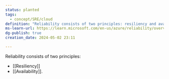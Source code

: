 ```yaml
---
status: planted
tags:
  - concept/SRE/cloud
definition: "Reliability consists of two principles: resiliency and availability."
ms-learn-url: https://learn.microsoft.com/en-us/azure/reliability/overview
dg-publish: true
creation_date: 2024-05-02 23:11

---
```

Reliability consists of two principles: 
- [[Resiliency]]
- [[Availability]].